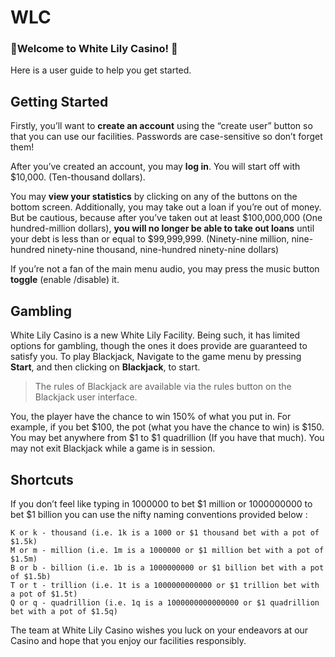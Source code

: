 # WLC

### 💮Welcome to White Lily Casino! 💮
Here is a user guide to help you get started.

## Getting Started

Firstly, you’ll want to **create an account** using the “create user” button so that you can use our facilities. Passwords are case-sensitive so don’t forget them!

 

After you’ve created an account, you may **log in**. You will start off with $10,000. (Ten-thousand dollars). 
 
You may **view your statistics** by clicking on any of the buttons on the bottom screen. Additionally, you may take out a loan if you’re out of money. But be cautious, because after you’ve taken out at least $100,000,000 (One hundred-million dollars), **you will no longer be able to take out loans** until your debt is less than or equal to $99,999,999. (Ninety-nine million, nine-hundred ninety-nine thousand, nine-hundred ninety-nine dollars)

 

If you’re not a fan of the main menu audio, you may press the music button **toggle** (enable /disable) it.

 


## Gambling

White Lily Casino is a new White Lily Facility. Being such, it has limited options for gambling, though the ones it does provide are guaranteed to satisfy you. To play Blackjack, Navigate to the game menu by pressing **Start**, and then clicking on **Blackjack**, to start. 

> The rules of Blackjack are available via the rules button on the Blackjack user interface.

You, the player have the chance to win 150% of what you put in. For example, if you bet $100, the pot (what you have the chance to win) is $150. You may bet anywhere from $1 to $1 quadrillion (If you have that much). You may not exit Blackjack while a game is in session.

## Shortcuts

If you don’t feel like typing in 1000000 to bet $1 million or 1000000000 to bet $1 billion you can use the nifty naming conventions provided below :

```
K or k - thousand (i.e. 1k is a 1000 or $1 thousand bet with a pot of $1.5k)
M or m - million (i.e. 1m is a 1000000 or $1 million bet with a pot of $1.5m)
B or b - billion (i.e. 1b is a 1000000000 or $1 billion bet with a pot of $1.5b)
T or t - trillion (i.e. 1t is a 1000000000000 or $1 trillion bet with a pot of $1.5t)
Q or q - quadrillion (i.e. 1q is a 1000000000000000 or $1 quadrillion bet with a pot of $1.5q)
```

The team at White Lily Casino wishes you luck on your endeavors at our Casino and hope that you enjoy our facilities responsibly.
